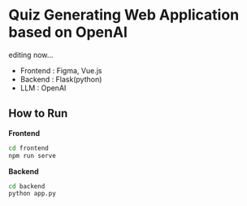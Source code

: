 # Quiz Generating Web Application based on OpenAI


editing now... 


- Frontend : Figma, Vue.js
- Backend : Flask(python)
- LLM : OpenAI


## How to Run
**Frontend**
```bash
cd frontend
npm run serve
```

**Backend**
```bash
cd backend
python app.py
```
